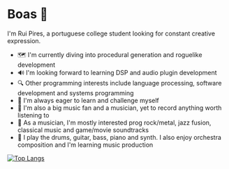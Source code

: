 # Boas 👋

I'm Rui Pires, a portuguese college student looking for constant creative expression.
- 🗺️ I'm currently diving into procedural generation and roguelike development
- 🔊 I'm looking forward to learning DSP and audio plugin development
- 🔍 Other programming interests include language processing, software development and systems programming
- 📖 I'm always eager to learn and challenge myself
- 🎸 I'm also a big music fan and a musician, yet to record anything worth listening to
- 🎹 As a musician, I'm mostly interested prog rock/metal, jazz fusion, classical music and game/movie soundtracks
- 🥁 I play the drums, guitar, bass, piano and synth. I also enjoy orchestra composition and I'm learning music production

[![Top Langs](https://github-readme-stats.vercel.app/api/top-langs/?username=RuiDGPires&layout=compact)](https://github.com/anuraghazra/github-readme-stats) 
